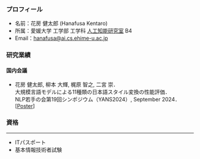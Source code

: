 ### プロフィール
- 名前：花房 健太郎 (Hanafusa Kentaro)<br>
- 所属：愛媛大学 工学部 工学科 [人工知能研究室](https://sites.google.com/view/ehime-nlp/) B4<br>
- Email：hanafusa@ai.cs.ehime-u.ac.jp<br>

### 研究業績
#### 国内会議
- 花房 健太郎, 柳本 大輝, 梶原 智之, 二宮 崇．<br>
  大規模言語モデルによる11種類の日本語スタイル変換の性能評価．<br>
  NLP若手の会第19回シンポジウム（YANS2024）, September 2024．[[Poster]()]<br>

### 資格
*    *    *
- ITパスポート
- 基本情報技術者試験
